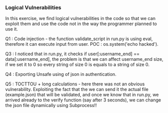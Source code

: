 ### **Logical Vulnerabilities**

In this exercise, we find logical vulnerabilities in the code so that we can exploit them and use the code not in the way the programmer planned to use it.

Q1 : 
Code injection - the function validate_script in run.py is using eval, therefore it can execute input from user. POC : os.system('echo hacked').

Q3 :
I noticed that in run.py, it checks if user[:username_end] == data[:username_end], the problem is that we can affect username_end size, if we set it to 0 so
every string of size 0 is equals to a string of size 0.

Q4 : 
Exporting Unsafe using of json in authentication.

Q5 : 
TOCTTOU + long calculations - here there was not an obvious vulnerability. Exploiting the fact that the we can send it the actual file (example.json) that will be validated,
and once we know that in run.py, we arrived already to the verify function (say after 3 seconds),
we can change the json file dynamically using Subprocess!!